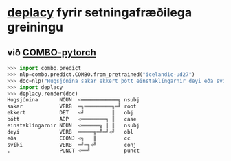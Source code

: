 # [deplacy](https://koichiyasuoka.github.io/deplacy/) fyrir setningafræðilega greiningu

## við [COMBO-pytorch](https://gitlab.clarin-pl.eu/syntactic-tools/combo)

```py
>>> import combo.predict
>>> nlp=combo.predict.COMBO.from_pretrained("icelandic-ud27")
>>> doc=nlp("Hugsjónina sakar ekkert þótt einstaklíngarnir deyi eða svíki.")
>>> import deplacy
>>> deplacy.render(doc)
Hugsjónina       NOUN  <════════════╗ nsubj
sakar            VERB  ═╗═════════╗═╝ root
ekkert           DET   <╝         ║   obj
þótt             ADP   <════════╗ ║   case
einstaklíngarnir NOUN  <══════╗ ║ ║   nsubj
deyi             VERB  ═════╗═╝═╝<╝   obl
eða              CCONJ <╗   ║         cc
svíki            VERB  ═╝═╗<╝         conj
.                PUNCT <══╝           punct
```

